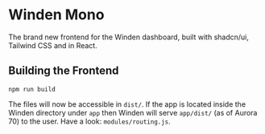 # Winden Mono

The brand new frontend for the Winden dashboard, built with shadcn/ui, Tailwind CSS and in React.

## Building the Frontend

```
npm run build
```

The files will now be accessible in `dist/`. If the app is located inside the Winden directory under `app` then Winden will serve `app/dist/` (as of Aurora 70) to the user. Have a look: `modules/routing.js`.